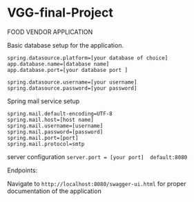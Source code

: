 # VGG-final-Project

FOOD VENDOR APPLICATION

Basic database setup for the application.


````
spring.datasource.platform=[your database of choice]
app.database.name=[database name]
app.database.port=[your database port ]

spring.datasource.username=[your username]
spring.datasource.password=[your password]
````

Spring mail service setup
````
spring.mail.default-encoding=UTF-8
spring.mail.host=[host name]
spring.mail.username=[username]
spring.mail.password=[password]
spring.mail.port=[port]
spring.mail.protocol=smtp
````

server configuration
`server.port = [your port]  default:8080` 

Endpoints:

Navigate to `http://localhost:8080/swagger-ui.html` for proper documentation of the application
 
